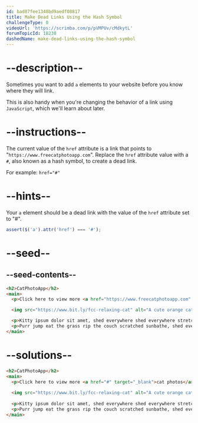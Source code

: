 ```yaml
---
id: bad87fee1348bd9aedf08817
title: Make Dead Links Using the Hash Symbol
challengeType: 0
videoUrl: 'https://scrimba.com/p/pVMPUv/cMdkytL'
forumTopicId: 18230
dashedName: make-dead-links-using-the-hash-symbol
---
```


# --description--

Sometimes you want to add `a` elements to your website before you know where they will link.

This is also handy when you're changing the behavior of a link using `JavaScript`, which we'll learn about later.

# --instructions--

The current value of the `href` attribute is a link that points to "`https://www.freecatphotoapp.com`". Replace the `href` attribute value with a `#`, also known as a hash symbol, to create a dead link.

For example: `href="#"`

# --hints--

Your `a` element should be a dead link with the value of the `href` attribute set to "#".

```js
assert($('a').attr('href') === '#');
```

# --seed--

## --seed-contents--

```html
<h2>CatPhotoApp</h2>
<main>
  <p>Click here to view more <a href="https://www.freecatphotoapp.com" target="_blank">cat photos</a>.</p>

  <img src="https://www.bit.ly/fcc-relaxing-cat" alt="A cute orange cat lying on its back.">

  <p>Kitty ipsum dolor sit amet, shed everywhere shed everywhere stretching attack your ankles chase the red dot, hairball run catnip eat the grass sniff.</p>
  <p>Purr jump eat the grass rip the couch scratched sunbathe, shed everywhere rip the couch sleep in the sink fluffy fur catnip scratched.</p>
</main>
```

# --solutions--

```html
<h2>CatPhotoApp</h2>
<main>
  <p>Click here to view more <a href="#" target="_blank">cat photos</a>.</p>
  
  <img src="https://www.bit.ly/fcc-relaxing-cat" alt="A cute orange cat lying on its back.">
  
  <p>Kitty ipsum dolor sit amet, shed everywhere shed everywhere stretching attack your ankles chase the red dot, hairball run catnip eat the grass sniff.</p>
  <p>Purr jump eat the grass rip the couch scratched sunbathe, shed everywhere rip the couch sleep in the sink fluffy fur catnip scratched.</p>
</main>
```
